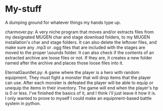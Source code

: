 # My-stuff
A dumping ground for whatever things my hands type up.

charmover.py: A very niche program that moves and/or extracts files from my designated MUGEN char and stage download folders, to my MUGEN installation's char and stage folders. It can also delete the leftover files, and make sure any .mp3 or .ogg files that are included with the stages are moved to the proper \sounds folder. It can also check if the contents of an extracted archive are loose files or not. If they are, it creates a new folder named after the archive and places those loose files into it.

EternalGauntlet.py: A game where the player is a hero with random equipment. They must fight a monster that will drop items that the player can use. After each monster is defeated the player will be able to equip or unequip the items in their inventory. The game will end when the player's hp is 0 or less. I've finished the basics of it, and I think i'll just leave it how it is. I only wanted to prove to myself I could make an equipment-based battle system in python.
